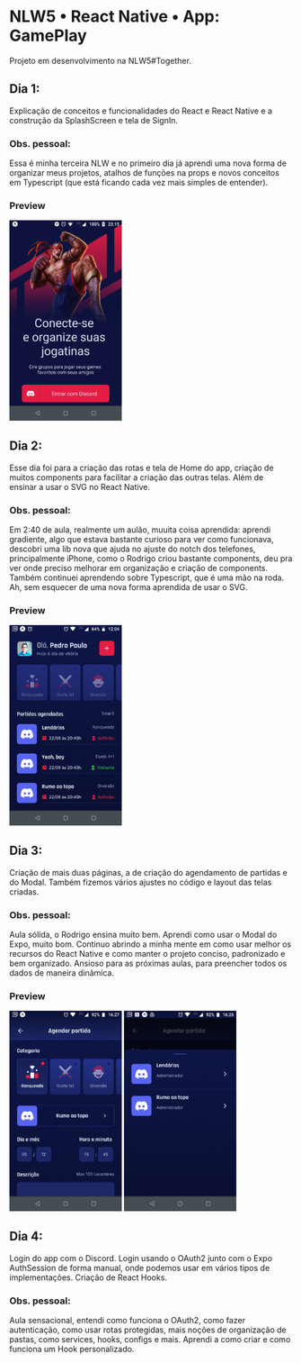 # NLW5 • React Native • App: GamePlay

Projeto em desenvolvimento na NLW5#Together.

## Dia 1:
Explicação de conceitos e funcionalidades do React e React Native e a construção da SplashScreen e tela de SignIn. 

### Obs. pessoal:
Essa é minha terceira NLW e no primeiro dia já aprendi uma nova forma de organizar meus projetos, atalhos de funções na props e novos conceitos em Typescript (que está ficando cada vez mais simples de entender).

### Preview
<img src="https://github.com/pedropaulodf/nlw5-gameplay/blob/master/readme/app-day1.png" alt="App Preview - Day 1" width="200"/>

## Dia 2:
Esse dia foi para a criação das rotas e tela de Home do app, criação de muitos components para facilitar a criação das outras telas. Além de ensinar a usar o SVG no React Native.

### Obs. pessoal:
Em 2:40 de aula, realmente um aulão, muuita coisa aprendida: aprendi gradiente, algo que estava bastante curioso para ver como funcionava, descobri uma lib nova que ajuda no ajuste do notch dos telefones, principalmente iPhone, como o Rodrigo criou bastante components, deu pra ver onde preciso melhorar em organização e criação de components. Também continuei aprendendo sobre Typescript, que é uma mão na roda. Ah, sem esquecer de uma nova forma aprendida de usar o SVG.

### Preview
<img src="https://github.com/pedropaulodf/nlw5-gameplay/blob/master/readme/app-day2.png" alt="App Day 2" width="200"/>

## Dia 3:
Criação de mais duas páginas, a de criação do agendamento de partidas e do Modal. Também fizemos vários ajustes no código e layout das telas criadas.

### Obs. pessoal:
Aula sólida, o Rodrigo ensina muito bem. Aprendi como usar o Modal do Expo, muito bom. Continuo abrindo a minha mente em como usar melhor os recursos do React Native e como manter o projeto conciso, padronizado e bem organizado. Ansioso para as próximas aulas, para preencher todos os dados de maneira dinâmica.

### Preview
<img src="https://github.com/pedropaulodf/nlw5-gameplay/blob/master/readme/app-day3-1.png" alt="App Day 3-1" width="200"/>
<img src="https://github.com/pedropaulodf/nlw5-gameplay/blob/master/readme/app-day3-2.png" alt="App Day 3-2" width="200"/>

## Dia 4:
Login do app com o Discord. Login usando o OAuth2 junto com o Expo AuthSession de forma manual, onde podemos usar em vários tipos de implementações. Criação de React Hooks.

### Obs. pessoal:
Aula sensacional, entendi como funciona o OAuth2, como fazer autenticação, como usar rotas protegidas, mais noções de organização de pastas, como services, hooks, configs e mais. Aprendi a como criar e como funciona um Hook personalizado.
